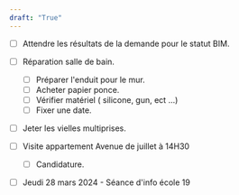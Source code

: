 ```yaml
---
draft: "True"
---
```

- [ ] Attendre les résultats de la demande pour le statut BIM.

- [ ] Réparation salle de bain.
	- [ ] Préparer l'enduit pour le mur.
	- [ ] Acheter papier ponce.
	- [ ] Vérifier matériel ( silicone, gun, ect ...)
	- [ ] Fixer une date. 
	
- [ ]  Jeter les vielles multiprises.

- [ ] Visite appartement Avenue de juillet à 14H30
	- [ ] Candidature.

- [ ] Jeudi 28 mars 2024 - Séance d'info école 19
